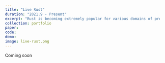 ```yaml
---
title: "Live Rust"
duration: "2021.9 - Present"
excerpt: "Rust is becoming extremely popular for various domains of programming, but its unique features of ownership and lifetimes make the learning curve steep. In collaboration with people in the ProgSys group, we're imagining a Live Programming environment for Rust that visualizes ownership and lifetimes to help programmers build and confirm their mental models for these properties."
collection: portfolio
paper:
code:
demo:
image: live-rust.png
---
```


Coming soon
